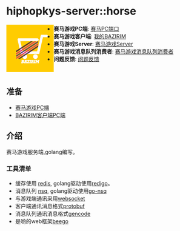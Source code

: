 # hiphopkys-server::horse
<p align="center">
<img align="left" width="125" src="https://github.com/KysApp/hiphopkys/blob/master/doc/icon60@3x.png?raw=true">
<ul>
<li><strong>赛马游戏PC端</strong>: <a href="https://github.com/KysApp/hiphopkys/tree/master/clients/horse_pc">赛马PC端口</a>
<li><strong>赛马游戏客户端</strong>: <a href="">我的BAZIRIM</a>
<li><strong>赛马游戏Server</strong>: <a href="https://github.com/KysApp/hiphopkys/tree/master/servers">赛马游戏Server</a>
<li><strong>赛马游戏消息队列消费者</strong>: <a href="https://github.com/KysApp/hiphopkys/tree/master/servers/mq/consumer/horse">赛马游戏消息队列消费者</a>
<li><strong>问题反馈</strong>: <a href="">问题反馈</a>
</ul>
</p>
<br>

## 准备
- [赛马游戏PC端](https://github.com/KysApp/hiphopkys/tree/master/servers/horse)
- [BAZIRIM客户端PC端](https://github.com/KysApp/hiphopkys/tree/master/servers/horse)


## 介绍
赛马游戏服务端,golang编写。


### 工具清单
- 缓存使用 [redis](http://redis.io), golang驱动使用[redigo](https://github.com/garyburd/redigo)。
- 消息队列 [nsq](http://nsq.io/), golang驱动使用[go-nsq](https://github.com/nsqio/go-nsq)
- 与游戏端通讯采用[websocket](https://github.com/gorilla/websocket)
- 客户端通讯消息格式[protobuf](https://github.com/google/protobuf)
- 消息队列通讯消息格式[gencode](https://github.com/andyleap/gencode)
- 是哟的web框架[beego](https://beego.me/)
